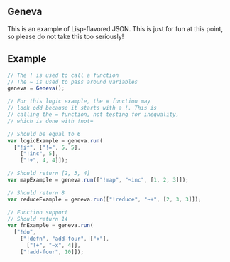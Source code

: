Geneva
------

This is an example of Lisp-flavored JSON. This is just for fun at this point, so please do not take this too seriously!

## Example

```javascript
// The ! is used to call a function
// The ~ is used to pass around variables
geneva = Geneva();

// For this logic example, the = function may 
// look odd because it starts with a !. This is
// calling the = function, not testing for inequality,
// which is done with !not=

// Should be equal to 6
var logicExample = geneva.run(
  ["!if", ["!=", 5, 5],
    ["!inc", 5],
    ["!+", 4, 4]]);

// Should return [2, 3, 4]
var mapExample = geneva.run(["!map", "~inc", [1, 2, 3]]);

// Should return 8
var reduceExample = geneva.run(["!reduce", "~+", [2, 3, 3]]);

// Function support
// Should return 14
var fnExample = geneva.run(
  ["!do",
    ["!defn", "add-four", ["x"],
      ["!+", "~x", 4]],
    ["!add-four", 10]]);
```